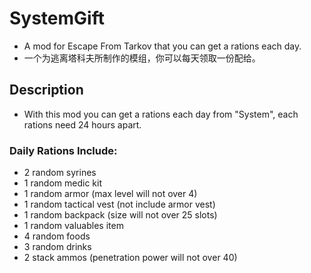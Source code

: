 # SystemGift
 + A mod for Escape From Tarkov that you can get a rations each day.
 + 一个为逃离塔科夫所制作的模组，你可以每天领取一份配给。
## Description
 + With this mod you can get a rations each day from "System", each rations need 24 hours apart.
### Daily Rations Include: 
 + 2 random syrines
 + 1 random medic kit
 + 1 random armor (max level will not over 4)
 + 1 random tactical vest (not include armor vest)
 + 1 random backpack (size will not over 25 slots)
 + 1 random valuables item
 + 4 random foods
 + 3 random drinks
 + 2 stack ammos (penetration power will not over 40)

